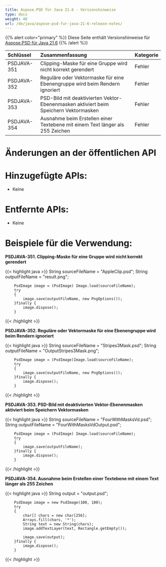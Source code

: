 ```yaml
---
title: Aspose.PSD für Java 21.6 - Versionshinweise
type: docs
weight: 40
url: /de/java/aspose-psd-fur-java-21-6-release-notes/
---
```


{{% alert color="primary" %}} Diese Seite enthält Versionshinweise für [Aspose.PSD für Java 21.6](https://downloads.aspose.com/psd/java/new-releases/aspose.psd-for-java-21.6/) {{% /alert %}}

|**Schlüssel**|**Zusammenfassung**|**Kategorie**|
| :- | :- | :- |
|PSDJAVA-351|Clipping-Maske für eine Gruppe wird nicht korrekt gerendert|Fehler|
|PSDJAVA-352|Reguläre oder Vektormaske für eine Ebenengruppe wird beim Rendern ignoriert|Fehler|
|PSDJAVA-353|PSD-Bild mit deaktivierten Vektor-Ebenenmasken aktiviert beim Speichern Vektormasken|Fehler|
|PSDJAVA-354|Ausnahme beim Erstellen einer Textebene mit einem Text länger als 255 Zeichen|Fehler|

# **Änderungen an der öffentlichen API**
# **Hinzugefügte APIs:**
- Keine

# **Entfernte APIs:**
- Keine

# **Beispiele für die Verwendung:**

**PSDJAVA-351. Clipping-Maske für eine Gruppe wird nicht korrekt gerendert**

{{< highlight java >}}
        String sourceFileName = "AppleClip.psd";
        String outputFileName = "result.png";

        PsdImage image = (PsdImage) Image.load(sourceFileName);
        try
        {
            image.save(outputFileName, new PngOptions());
        }finally {
            image.dispose();
        }
{{< /highlight >}}

**PSDJAVA-352. Reguläre oder Vektormaske für eine Ebenengruppe wird beim Rendern ignoriert**

{{< highlight java >}}
        String sourceFileName = "Stripes3Mask.psd";
        String outputFileName = "OutputStripes3Mask.png";

        PsdImage image = (PsdImage)Image.load(sourceFileName);
        try
        {
            image.save(outputFileName, new PngOptions());
        }finally {
            image.dispose();
        }
{{< /highlight >}}

**PSDJAVA-353. PSD-Bild mit deaktivierten Vektor-Ebenenmasken aktiviert beim Speichern Vektormasken**

{{< highlight java >}}
        String sourceFileName = "FourWithMasksVd.psd";
        String outputFileName = "FourWithMasksVdOutput.psd";

        PsdImage image = (PsdImage) Image.load(sourceFileName);
        try
        {
            image.save(outputFileName);
        }finally {
            image.dispose();
        }
{{< /highlight >}}

**PSDJAVA-354. Ausnahme beim Erstellen einer Textebene mit einem Text länger als 255 Zeichen**

{{< highlight java >}}
        String output = "output.psd";

        PsdImage image = new PsdImage(100, 100);
        try
        {
            char[] chars = new char[256];
            Arrays.fill(chars, '*');
            String text = new String(chars);
            image.addTextLayer(text, Rectangle.getEmpty());

            image.save(output);
        }finally {
            image.dispose();
        }
{{< /highlight >}}
